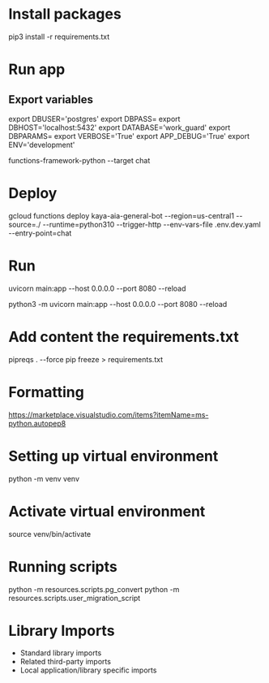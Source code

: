 # Install packages
pip3 install -r requirements.txt

# Run app
## Export variables
export DBUSER='postgres'
export DBPASS=
export DBHOST='localhost:5432'
export DATABASE='work_guard'
export DBPARAMS=
export VERBOSE='True'
export APP_DEBUG='True'
export ENV='development'

functions-framework-python --target chat


# Deploy
gcloud functions deploy kaya-aia-general-bot  --region=us-central1 --source=./ --runtime=python310 --trigger-http --env-vars-file .env.dev.yaml --entry-point=chat

# Run
uvicorn main:app --host 0.0.0.0 --port 8080 --reload

python3 -m uvicorn main:app --host 0.0.0.0 --port 8080 --reload

# Add content the requirements.txt
pipreqs . --force
pip freeze > requirements.txt

# Formatting

https://marketplace.visualstudio.com/items?itemName=ms-python.autopep8

# Setting up virtual environment
python -m venv venv

# Activate virtual environment
source venv/bin/activate

# Running scripts
python -m resources.scripts.pg_convert
python -m resources.scripts.user_migration_script

# Library Imports
- Standard library imports
- Related third-party imports
- Local application/library specific imports
